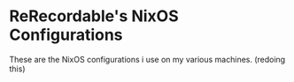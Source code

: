 # ReRecordable's NixOS Configurations
These are the NixOS configurations i use on my various machines.
(redoing this)


